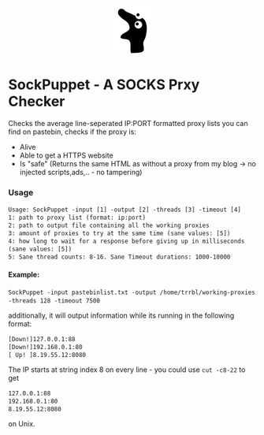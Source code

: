 <p align="center">
  <img width="100" height="100" src="Assets/sockpuppet.jpg">
</p>

# SockPuppet - A SOCKS Prxy Checker

Checks the average line-seperated IP:PORT formatted proxy lists you can find on pastebin,
checks if the proxy is:
* Alive
* Able to get a HTTPS website
* Is "safe" (Returns the same HTML as without a proxy from my blog -> no injected scripts,ads,.. - no tampering)

### Usage

```
Usage: SockPuppet -input [1] -output [2] -threads [3] -timeout [4]
1: path to proxy list (format: ip:port)
2: path to output file containing all the working proxies
3: amount of proxies to try at the same time (sane values: [5])
4: how long to wait for a response before giving up in milliseconds (sane values: [5])
5: Sane thread counts: 8-16. Sane Timeout durations: 1000-10000
```

#### Example:
```SockPuppet -input pastebinlist.txt -output /home/trrbl/working-proxies -threads 128 -timeout 7500```

additionally, it will output information while its running in the following format:

```
[Down!]127.0.0.1:88
[Down!]192.168.0.1:80
[ Up! ]8.19.55.12:8080
```

The IP starts at string index 8 on every line - you could use 
`cut -c8-22` to get 
```
127.0.0.1:88
192.168.0.1:80
8.19.55.12:8080
```
on Unix.
